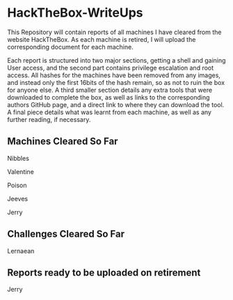 # HackTheBox-WriteUps

This Repository will contain reports of all machines I have cleared from the website HackTheBox. As each machine is retired, I will upload the corresponding document for each machine.

Each report is structured into two major sections, getting a shell and gaining User access, and the second part contains privilege escalation and root access. All hashes for the machines have been removed from any images, and instead only the first 16bits of the hash remain, so as not to ruin the box for anyone else. A third smaller section details any extra tools that were downloaded to complete the box, as well as links to the corresponding authors GitHub page, and a direct link to where they can download the tool. A final piece details what was learnt from each machine, as well as any further reading, if necessary. 

## Machines Cleared So Far ###

Nibbles

Valentine

Poison

Jeeves

Jerry

## Challenges Cleared So Far ###

Lernaean


## Reports ready to be uploaded on retirement ###

Jerry
